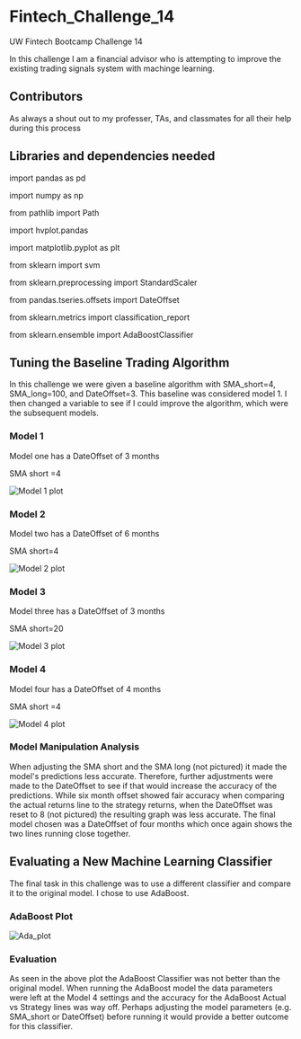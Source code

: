 # Fintech_Challenge_14
UW Fintech Bootcamp Challenge 14

In this challenge I am a financial advisor who is attempting to improve the existing trading signals system with machinge learning.



## Contributors

As always a shout out to my professer, TAs, and classmates for all their help during this process


## Libraries and dependencies needed

import pandas as pd

import numpy as np

from pathlib import Path

import hvplot.pandas

import matplotlib.pyplot as plt

from sklearn import svm

from sklearn.preprocessing import StandardScaler

from pandas.tseries.offsets import DateOffset

from sklearn.metrics import classification_report

from sklearn.ensemble import AdaBoostClassifier


## Tuning the Baseline Trading Algorithm

In this challenge we were given a baseline algorithm with SMA_short=4, SMA_long=100, and DateOffset=3. This baseline was considered model 1. I then changed a variable to see if I could improve the algorithm, which were the subsequent models.


### Model 1

Model one has a DateOffset of 3 months

SMA short =4

![Model 1 plot](https://user-images.githubusercontent.com/88640228/143805802-299fe8cf-ea09-4b6d-8536-4a7c7a1688e1.png)


### Model 2

Model two has a DateOffset of 6 months

SMA short=4

![Model 2 plot](https://user-images.githubusercontent.com/88640228/143805836-4d44d80c-6410-4be9-bb19-29a075937803.png)


### Model 3

Model three has a DateOffset of 3 months

SMA short=20

![Model 3 plot](https://user-images.githubusercontent.com/88640228/143805849-62ea537d-6ecb-42b7-8c55-7968ad265dbf.png)

### Model 4

Model four has a DateOffset of 4 months

SMA short =4

![Model 4 plot](https://user-images.githubusercontent.com/88640228/143805871-bbd4a386-8421-4469-b1ce-eb4455369b1b.png)


### Model Manipulation Analysis
When adjusting the SMA short and the SMA long (not pictured) it made the model's predictions less accurate. Therefore, further adjustments were made to the DateOffset to see if that would increase the accuracy of the predictions. While six month offset showed fair accuracy when comparing the actual returns line to the strategy returns, when the DateOffset was reset to 8 (not pictured) the resulting graph was less accurate. The final model chosen was a DateOffset of four months which once again shows the two lines running close together. 


## Evaluating a New Machine Learning Classifier

The final task in this challenge was to use a different classifier and compare it to the original model. I chose to use AdaBoost.

### AdaBoost Plot

![Ada_plot](https://user-images.githubusercontent.com/88640228/143808925-dcb9a774-73d4-452e-950d-30d4d8257890.png)

### Evaluation

As seen in the above plot the AdaBoost Classifier was not better than the original model. When running the AdaBoost model the data parameters were left at the Model 4 settings and the accuracy for the AdaBoost Actual vs Strategy lines was way off. Perhaps adjusting the model parameters (e.g. SMA_short or DateOffset) before running it would provide a better outcome for this classifier.


